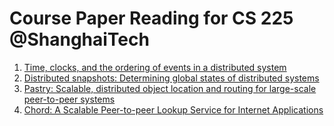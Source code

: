 # Course Paper Reading for CS 225 @ShanghaiTech

1. [Time, clocks, and the ordering of events in a distributed system](./clocks_and_the_ordering_of_events_in_a_distributed_system)
2. [Distributed snapshots: Determining global states of distributed systems](./distributed_snapshots_determining_global_states_of_distributed_systems)
3. [Pastry: Scalable, distributed object location and routing for large-scale peer-to-peer systems](./pastry_scalable_distributed_object_location_and_routing_for_large_scale_peer_to_peer_systems)
4. [Chord: A Scalable Peer-to-peer Lookup Service for Internet Applications](./chord_a_scalable_peer_to_peer_lookup_servicefor_internet_applications)